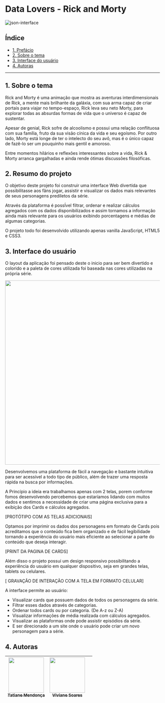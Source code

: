 # Data Lovers - Rick and Morty
![json-interface](https://lh4.googleusercontent.com/Tn-RPXS26pVvOTdUzRT1KVaJ-_QbFs9SpcGLxSPE43fgbHaXtFgMUInuDt7kV41DkT1j8Tt29V0LxQW7SMtC6digOIhfTXSBKdwI08wUwhD3RAqlwy0hjfmhZ2BFe91mtmCSEqysfgk)

## Índice

- [1. Prefácio](#1-prefácio)
- [2. Sobre o tema](#2-sobre-o-tema)
- [3. Interface do usuário](#3-interface-do-usuário)
- [4. Autoras](#4-Autoras)


---

## 1. Sobre o tema

Rick and Morty é uma animação que mostra as aventuras interdimensionais de Rick, a mente mais brilhante da galáxia, com sua arma capaz de criar portais para viajar no tempo-espaço, Rick leva seu neto Morty, para explorar todas as absurdas formas de vida que o universo é capaz de sustentar.

Apesar de genial, Rick sofre de alcoolismo e possui uma relação conflituosa com sua família, fruto da sua visão cínica da vida e seu egoísmo. Por outro lado, Morty está longe de ter o intelecto do seu avô, mas é o único capaz de fazê-lo ser um pouquinho mais gentil e amoroso.

Entre momentos hilários e reflexões interessantes sobre a vida, Rick & Morty arranca gargalhadas e ainda rende ótimas discussões filosóficas.



## 2. Resumo do projeto

O objetivo deste projeto foi construir uma interface Web divertida que possibilitasse aos fãns jogar, assistir e visualizar os dados mais relevantes de seus personagens prediletos da série.

Através da plataforma é possÍvel filtrar, ordenar e realizar cálculos agregados com os dados disponibilizados e assim tornamos a informação ainda mais relevante para os usuários exibindo porcentagens e médias de algumas categorias.

O projeto todo foi desenvolvido utilizando apenas vanilla JavaScript, HTML5 e CSS3.

## 3. Interface do usuário

O layout da aplicação foi pensado deste o inicio para ser bem divertido e colorido e a paleta de cores utilizada foi baseada nas cores utilizadas na própria série.

<div align="center">
<img src="https://user-images.githubusercontent.com/97405991/157973254-dd72c90d-edfc-4619-85bd-aa2d74661200.jpeg" width=600>
</div>

Desenvolvemos uma plataforma de fácil a navegação e bastante intuitiva para ser acessível a todo tipo de público, além de  trazer uma resposta rápida na busca por informações.



A Princípio a ideia era trabalhamos apenas com 2 telas, porem conforme fomos desenvolvendo percebemos que estaríamos lidando com muitos dados e sentimos a necessidade de criar uma página exclusiva para a exibição dos Cards e cálculos agregados.

[PROTÓTIPO COM AS TELAS ADICIONAIS]

Optamos por imprimir os dados dos personagens em formato de Cards pois acreditamos que o conteúdo fica bem organizado e de fácil legibilidade tornando a experiência do usuário mais eficiente ao selecionar a parte do conteúdo que deseja interagir.

[PRINT DA PAGINA DE CARDS]

Além disso o projeto possui um design responsivo possibilitando a experiência do usuário em qualquer dispositivo, seja em grandes telas, tablets ou celulares.

[ GRAVAÇÃO DE INTERAÇÃO COM A TELA EM FORMATO CELULAR]


A interface permite ao usuário:

- Visualizar cards que possuem dados de todos os personagens da série.
- Filtrar esses dados através de categorias.
- Ordenar todos cards ou por categoria. (De A-z ou Z-A)
- Visualizar informações de média realizada com cálculos agregados.
- Visualizar as plataformas onde pode assistir episódios da série.
- E ser direcionado a um site onde o usuário pode criar um novo personagem para a série.

## 4. Autoras


| [<img src="https://avatars.githubusercontent.com/u/97405991?v=4" width=115><br><sub>Tatiane Mendonça</sub>](https://github.com/Tati-Mendonca) |  [<img src="https://avatars.githubusercontent.com/u/97461151?v=4" width=115><br><sub>Viviane Soares</sub>](https://github.com/vivisoares) |   |
| :---: | :---: | :---: |
